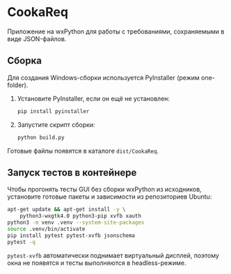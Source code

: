 # CookaReq

Приложение на wxPython для работы с требованиями, сохраняемыми в виде JSON-файлов.

## Сборка

Для создания Windows-сборки используется PyInstaller (режим one-folder).

1. Установите PyInstaller, если он ещё не установлен:
   ```bash
   pip install pyinstaller
   ```
2. Запустите скрипт сборки:
   ```bash
   python build.py
   ```

Готовые файлы появятся в каталоге `dist/CookaReq`.

## Запуск тестов в контейнере

Чтобы прогонять тесты GUI без сборки wxPython из исходников,
установите готовые пакеты и зависимости из репозиториев Ubuntu:

```bash
apt-get update && apt-get install -y \
    python3-wxgtk4.0 python3-pip xvfb xauth
python3 -m venv .venv --system-site-packages
source .venv/bin/activate
pip install pytest pytest-xvfb jsonschema
pytest -q
```

`pytest-xvfb` автоматически поднимает виртуальный дисплей, поэтому
окна не появятся и тесты выполняются в headless-режиме.

